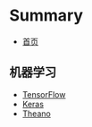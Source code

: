 # Summary

* [首页](README.md)

## 机器学习

* [TensorFlow](/机器学习/TensorFlow.md)
* [Keras](/机器学习/Keras.md)
* [Theano](/机器学习/Theano.md)




